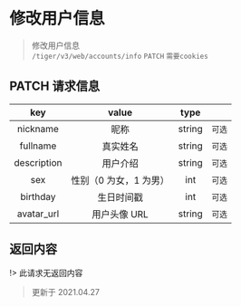 # 修改用户信息

> 修改用户信息  
> `/tiger/v3/web/accounts/info` `PATCH` `需要cookies`

## PATCH 请求信息

|     key     |         value          |  type  |        |
| :---------: | :--------------------: | :----: | :----: |
|  nickname   |          昵称          | string | `可选` |
|  fullname   |        真实姓名        | string | `可选` |
| description |        用户介绍        | string | `可选` |
|     sex     | 性别（0 为女，1 为男） |  int   | `可选` |
|  birthday   |       生日时间戳       |  int   | `可选` |
| avatar_url  |      用户头像 URL      | string | `可选` |

## 返回内容

!> 此请求无返回内容

> 更新于 2021.04.27
